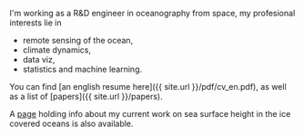I'm working as a R&D engineer in oceanography from space, my profesional interests lie in
* remote sensing of the ocean,
* climate dynamics,
* data viz,
* statistics and machine learning.

You can find [an english resume here]({{ site.url }}/pdf/cv_en.pdf), as well as  a list of [papers]({{ site.url }}/papers).

A [page]({{site.url}}/sea_ice_level) holding info about my current work on sea surface height in the ice covered oceans is also available.
